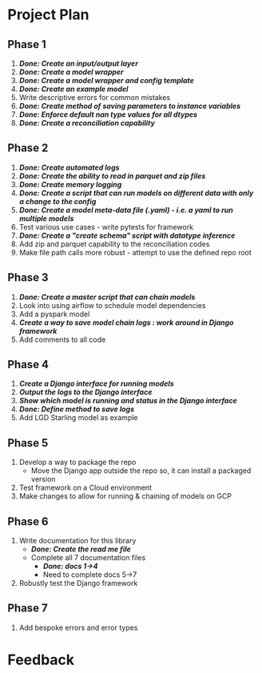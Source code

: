 # Project Plan

## Phase 1
1. **_Done: Create an input/output layer_**
2. **_Done: Create a model wrapper_** 
3. **_Done: Create a model wrapper and config template_**
4. **_Done: Create an example model_**
5. Write descriptive errors for common mistakes 
6. **_Done: Create method of saving parameters to instance variables_**
7. **_Done: Enforce default nan type values for all dtypes_**
8. **_Done: Create a reconciliation capability_**

## Phase 2
1. **_Done: Create automated logs_**
2. **_Done: Create the ability to read in parquet and zip files_**
3. **_Done: Create memory logging_**
4. **_Done: Create a script that can run models on different data with only a change to the config_**
5. **_Done: Create a model meta-data file (.yaml) - i.e. a yaml to run multiple models_**
6. Test various use cases - write pytests for framework
7. **_Done: Create a "create schema" script with datatype inference_**
8. Add zip and parquet capability to the reconciliation codes
9. Make file path calls more robust - attempt to use the defined repo root

## Phase 3
1. **_Done: Create a master script that can chain models_**
2. Look into using airflow to schedule model dependencies
3. Add a pyspark model
4. **_Create a way to save model chain logs : work around in Django framework_**
5. Add comments to all code

## Phase 4 
1. **_Create a Django interface for running models_**
2. **_Output the logs to the Django interface_** 
3. **_Show which model is running and status in the Django interface_**
4. **_Done: Define method to save logs_**
5. Add LGD Starling model as example

## Phase 5
1. Develop a way to package the repo
   * Move the Django app outside the repo so, it can install a packaged version
2. Test framework on a Cloud environment
3. Make changes to allow for running & chaining of models on GCP

## Phase 6
1. Write documentation for this library
   * **_Done: Create the read me file_**
   * Complete all 7 documentation files
     * **_Done: docs 1->4_**
     * Need to complete docs 5->7
2. Robustly test the Django framework

## Phase 7
1. Add bespoke errors and error types

# Feedback

